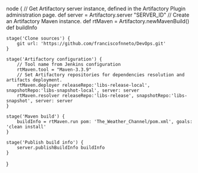node {
    // Get Artifactory server instance, defined in the Artifactory Plugin administration page.
    def server = Artifactory.server "SERVER_ID"
    // Create an Artifactory Maven instance.
    def rtMaven = Artifactory.newMavenBuild()
    def buildInfo

    stage('Clone sources') {
        git url: 'https://github.com/franciscofnneto/DevOps.git'
    }

    stage('Artifactory configuration') {
        // Tool name from Jenkins configuration
        rtMaven.tool = "Maven-3.3.9"
        // Set Artifactory repositories for dependencies resolution and artifacts deployment.
        rtMaven.deployer releaseRepo:'libs-release-local', snapshotRepo:'libs-snapshot-local', server: server
        rtMaven.resolver releaseRepo:'libs-release', snapshotRepo:'libs-snapshot', server: server
    }

    stage('Maven build') {
        buildInfo = rtMaven.run pom: 'The_Weather_Channel/pom.xml', goals: 'clean install'
    }

    stage('Publish build info') {
        server.publishBuildInfo buildInfo
    }
}

